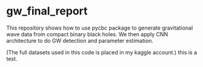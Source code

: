 # gw_final_report
This repository shows how to use pycbc package to generate gravitational wave data from compact binary black holes. We then apply CNN architecture to do GW detection and parameter estimation.

(The full datasets used in this code is placed in my kaggle account.)
this is a test.
